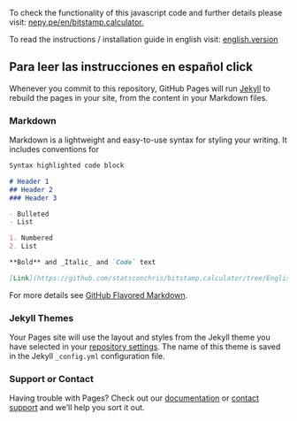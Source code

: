 To check the functionality of this javascript code and further details please visit: [nepy.pe/en/bitstamp.calculator.](http://www.nepy.pe/en/crypto/invest-in-cryptocurrencies-basic-math-to-start-winning/) 

To read the instructions / installation guide in english visit: [english.version](https://github.com/statsconchris/bitstamp.calculator/tree/English) 


## Para leer las instrucciones en español click 
Whenever you commit to this repository, GitHub Pages will run [Jekyll](https://jekyllrb.com/) to rebuild the pages in your site, from the content in your Markdown files.

### Markdown

Markdown is a lightweight and easy-to-use syntax for styling your writing. It includes conventions for

```markdown
Syntax highlighted code block

# Header 1
## Header 2
### Header 3

- Bulleted
- List

1. Numbered
2. List

**Bold** and _Italic_ and `Code` text

[Link](https://github.com/statsconchris/bitstamp.calculator/tree/English) and ![Image](src)
```

For more details see [GitHub Flavored Markdown](https://github.com/statsconchris/bitstamp.calculator/tree/English).

### Jekyll Themes

Your Pages site will use the layout and styles from the Jekyll theme you have selected in your [repository settings](https://github.com/statsconchris/nepy_bitCalculator/settings). The name of this theme is saved in the Jekyll `_config.yml` configuration file.

### Support or Contact

Having trouble with Pages? Check out our [documentation](https://docs.github.com/categories/github-pages-basics/) or [contact support](https://support.github.com/contact) and we’ll help you sort it out.
